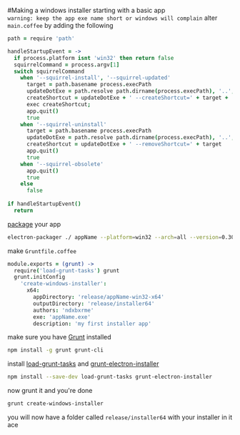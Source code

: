#Making a windows installer
starting with a basic app  
`warning: keep the app exe name short or windows will complain`
alter `main.coffee` by adding the following
```coffeescript
path = require 'path'

handleStartupEvent = ->
  if process.platform isnt 'win32' then return false
  squirrelCommand = process.argv[1]
  switch squirrelCommand
    when '--squirrel-install', '--squirrel-updated'
      target = path.basename process.execPath
      updateDotExe = path.resolve path.dirname(process.execPath), '..', 'update.exe'
      createShortcut = updateDotExe + ' --createShortcut=' + target + ' --shortcut-locations=Desktop,StartMenu'
      exec createShortcut;
      app.quit()
      true
    when '--squirrel-uninstall'
      target = path.basename process.execPath
      updateDotExe = path.resolve path.dirname(process.execPath), '..', 'update.exe'
      createShortcut = updateDotExe + ' --removeShortcut=' + target
      app.quit()
      true
    when '--squirrel-obsolete'
      app.quit()
      true
    else
      false
      
if handleStartupEvent()
  return
```
[package](https://github.com/ndxbxrme/useful-things/blob/newmain/guides/electron/packaging-your-app.md) your app
```bash
electron-packager ./ appName --platform=win32 --arch=all --version=0.30.1 --out=release/
```
make `Gruntfile.coffee`
```coffeescript
module.exports = (grunt) ->
  require('load-grunt-tasks') grunt
  grunt.initConfig
    'create-windows-installer':
      x64:
        appDirectory: 'release/appName-win32-x64'
        outputDirectory: 'release/installer64'
        authors: 'ndxbxrme'
        exe: 'appName.exe'
        description: 'my first installer app'
```
make sure you have [Grunt](http://gruntjs.com/) installed
```bash
npm install -g grunt grunt-cli
```
install [load-grunt-tasks](https://github.com/sindresorhus/load-grunt-tasks) and [grunt-electron-installer](https://www.npmjs.com/package/grunt-electron-installer)
```bash
npm install --save-dev load-grunt-tasks grunt-electron-installer
```
now grunt it and you're done
```bash
grunt create-windows-installer
```
you will now have a folder called `release/installer64` with your installer in it  
ace

